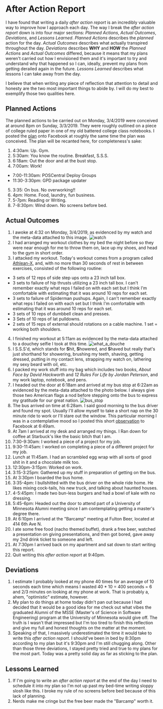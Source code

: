 # After Action Report
I have found that writing a daily *after action report* is an incredibly valuable way to improve how I approach each day. The way I break the *after action report* down is into four major sections: *Planned Actions*, *Actual Outcomes*, *Deviations*, and *Lessons Learned*. *Planned Actions* describes the *planned* action for the day. *Actual Outcomes* describes what actually transpired throughout the day. *Deviations* describes **WHY** and **HOW** the *Planned Actions* and *Actual Outcomes* differed, because it means that my plans weren't carried out how I envisioned them and it's important to try and understand why that happened so I can, ideally, prevent my plans from getting derailed again in the future. *Lessons Learned* describes what lessons I can take away from the day.

I believe that when writing any piece of reflection that attention to detail and honesty are the two most important things to abide by. I will do my best to exemplify those two qualities here.

## Planned Actions
The planned actions to be carried out on Monday, 3/4/2019 were conceived at around 8pm on Sunday, 3/3/2019. They were roughly outlined on a piece of college ruled paper in one of my old battered college class notebooks. I posted the [plan](https://www.facebook.com/100004146905580/posts/1272671719547713?sfns=mo) onto Facebook at roughly the same time the plan was conceived. The plan will be recanted here, for completeness's sake:
1. 4:30am: Up. Gym.
2. 5:30am: You know the routine. Breakfast, S.S.S.
3. 6:18am: Out the door and at the bust stop.
4. 7:00am: Work!
  * 7:00-11:30am: POSCentral Deploy Groups
  * 11:30-3:30pm: GPD package updater
5. 3:35: On bus. No overworking!!
6. 4pm: Home. Food, laundry, fun business.
7. 5-7pm: Reading or Writing.
8. 7-8:30pm: Wind down. No screens before bed.

## Actual Outcomes
1. I awoke at 4:32 on Monday, 3/4/2019, as evidenced by my watch and the meta-data attached to this image.
![watch](/assets/after_action_report/watch.JPG)
2. I had arranged my workout clothes by my bed the night before so they were near enough for me to throw them on, lace up my shoes, and head to the gym in short order.
3. I attacked my workout. Today's workout comes from a program called [Athlean-X](https://www.youtube.com/user/JDCav24), and, with no more than 30 seconds of rest in between exercises, consisted of the following routine:
  * 3 sets of 12 reps of side step ups onto a 23 inch tall box.  
  * 3 sets to failure of hip thrusts utilizing a 23 inch tall box. I can't remember exactly what reps I failed on with each set but I think I'm comfortable with estimating that it was around 10 reps for each set.
  * 3 sets to failure of Spiderman pushups. Again, I can't remember exactly what reps I failed on with each set but I think I'm comfortable with estimating that it was around 10 reps for each set.
  * 3 sets of 10 reps of dumbbell clean and presses.
  * 3 Sets of 10 reps of lat pulldowns.
  * 2 sets of 15 reps of external should rotations on a cable machine. 1 set = working both shoulders.
4. I finished my workout at 5:11am as evidenced by the meta-data attached to a douchey selfie I took at this time.
![what_a_douche](/assets/after_action_report/what_a_douche.jpg)
5. I S.S.S'd, which stands for **S**hit, **S**howered, and **S**haved but really that's just shorthand for showering, brushing my teeth, shaving, getting dressed, putting in my contact lens, strapping my watch on, lathering my sexy beard with oil, etc.
6. I packed my work stuff into my bag which includes two books, *About Face by David Hackworth* and *12 Rules For Life by Jordan Peterson*, and my work laptop, notebook, and pens.
7. I headed out the door at 6:18am and arrived at my bus stop at 6:22am as evidenced by the meta-data attached to the photo below. I always give those two American flags a nod before stepping onto the bus to express my gratitude for our great nation.
![bus_stop](/assets/after_action_report/bus_stop.JPG)
8. The bus arrived on time at 6:28am. I said good morning to the bus driver and found my spot. Usually I'll allow myself to take a short nap on the 30 minute ride to work or I'll stare out the window. This particular morning I was in a contemplative mood so I posted this short [observation](https://www.facebook.com/100004146905580/posts/1272952679519617?sfns=mo) to Facebook at 6:49am.
9. At 7am I arrived at my desk and arranged my things. I Ran down for coffee at Starbuck's like the basic bitch that I am.
10. 7:30-9:30am: I worked a piece of a project for my job.
11. 9:30-11:45am: I worked on completing a piece of a different project for my job.
12. Lunch at 11:45am. I had an scrambled egg wrap with all sorts of good shit in it and a chocolate milk too.
13. 12:30pm-3:15pm: Worked on work.
14. 3:15-3:25pm: Gathered up my stuff in preparation of getting on the bus.
15. At 3:30pm I boarded the bus home.
16. 3:35-4pm: I bullshitted with the bus driver on the whole ride home. He likes mixing cock-tails, his new truck, and talking about haunted houses.
17. 4-5:45pm: I made two bun-less burgers and had a bowl of kale with no dressing.
18. 5:45-6pm: Headed out the door to attend part of a University of Minnesota Alumni meeting since I am contemplating getting a master's degree there.
19. At 6:10pm I arrived at the "Barcamp" meeting at Fulton Beer, located at 414 6th Ave N.
20. I ate some free food (nacho themed buffet), drank a free beer, watched a presentation on giving presentations, and then got bored, gave away my 2nd drink ticket to someone and left.
21. At 7:30pm I arrived back on my apartment and sat down to start writing this report.
22. Quit writing this *after action report* at 9:40pm.

## Deviations
1. I estimate I probably looked at my phone 40 times for an average of 10 seconds each time which means I wasted 40 * 10 = 400 seconds = 6 and 2/3 minutes on looking at my phone at work. That is probably a, ahem, "optimistic" estimate, however.
2. My plan to do things at home today didn't pan out because I had decided that it would be a good idea for me check out what vibes the graduated Alumni of the MSSE (Master's of Science in Software Engineering) program at the University of Minnesota would give off. The truth is I wasn't that impressed but I'm too tired to finish this reflection and give my full and honest thoughts on the matter at the moment.
3. Speaking of that, I massively underestimated the time it would take to write this *after action report*. I should've been in bed by 8:30pm according to my plan but it's 9:30pm and I'm still chugging along.
Other than those three deviations, I stayed pretty tried and true to my plans for the most part. Today was a pretty solid day as far as sticking to the plan.

## Lessons Learned
1. If I'm going to write an *after action report* at the end of the day I need to schedule it into my plan so I'm not up past my bed-time writing sloppy slosh like this. I broke my rule of no screens before bed because of this lack of planning.
2. Nerds make me cringe but the free beer made the "Barcamp" worth it.

